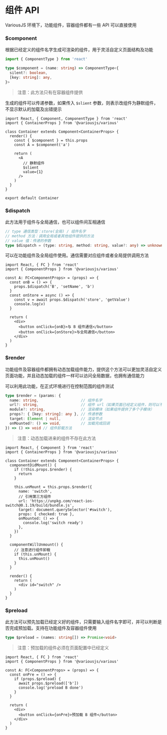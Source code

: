 # 组件 API

VariousJS 环境下，功能组件，容器组件都有一些 API 可以直接使用

### $component

根据已经定义的组件名字生成可渲染的组件，用于灵活自定义页面结构及功能

```ts
import { ComponentType } from 'react'

type $component = (name: string) => ComponentType<{
  silent?: boolean,
  [key: string]: any,
}>
```

> 注意：此方法只有在容器组件提供

生成的组件可以传递参数，如果传入 `$slient` 参数，则表示改组件为静默组件，不显示默认的加载及出错提示

```tsx
import React, { Component, ComponentType } from 'react'
import { ContainerProps } from '@variousjs/various'

class Container extends Component<ContainerProps> {
  render() {
    const { $component } = this.props
    const A = $component('a')

    return (
      <A
        // 静默组件
        $slient
        value={1}
      />
    )
  }
}

export default Container
```

### $dispatch

此方法用于组件与全局通信，也可以组件间互相通信

```ts
// type 通信类型：store(全局) / 组件名字
// method 方法：调用全局或者其他组件提供的方法
// value 值：传递的参数
type $dispatch = (type: string, method: string, value?: any) => unknown
```

可以在功能组件及全局组件使用。通信需要对应组件或者全局提供调用方法

```tsx
import React, { FC } from 'react'
import { ComponentProps } from '@variousjs/various'

const A: FC<ComponentProps> = (props) => {
  const onB = () => {
    props.$dispatch('B', 'setName', 'b')
  }
  const onStore = async () => {
    const v = await props.$dispatch('store', 'getValue')
    console.log(v)
  }

  return (
    <div>
      <button onClick={onB}>与 B 组件通信</button>
      <button onClick={onStore}>与全局通信</button>
    </div>
  )
}
```

### $render

功能组件及容器组件都拥有动态加载组件能力，提供这个方法可以更加灵活自定义页面功能，并且动态加载的组件一样可以访问全局数据，也拥有通信能力

可以利用此功能，在正式环境进行在控制范围的组件测试

```ts
type $render = (params: {
  name: string,                   // 组件名字
  url?: string,                   // 组件 url（如果页面已经定义组件，则可以不提供此参数）
  module?: string,                // 渲染模块（如果组件提供了多个子模块）
  props?: { [key: string]: any }, // 传递参数
  target: Element | null,         // 渲染节点
  onMounted?: () => void,         // 加载完成回调
}) => () => void // 组件卸载方法
```

> 注意：动态加载进来的组件不存在此方法

```tsx
import React, { Component } from 'react'
import { ContainerProps } from '@variousjs/various'

class Container extends Component<ContainerProps> {
  componentDidMount() {
    if (!this.props.$render) {
      return
    }

    this.unMount = this.props.$render({
      name: 'switch',
      // 引用第三方组件
      url: 'https://unpkg.com/react-ios-switch@0.1.19/build/bundle.js',
      target: document.querySelector('#switch'),
      props: { checked: true },
      onMounted: () => {
        console.log('switch ready')
      },
    })
  }

  componentWillUnmount() {
    // 注意进行组件卸载
    if (this.unMount) {
      this.unMount()
    }
  }

  render() {
    return (
      <div id="switch" />
    )
  }
}
```

### $preload

此方法可以预先加载已经定义好的组件，只需要输入组件名字即可，并可以判断是否完成预加载。支持在功能组件及容器组件使用

```ts
type $preload = (names: string[]) => Promise<void>
```

> 注意：预加载的组件必须在页面配置中已经定义

```tsx
import React, { FC } from 'react'
import { ComponentProps } from '@variousjs/various'

const A: FC<ComponentProps> = (props) => {
  const onPre = () => {
    if (props.$preload) {
      await props.$preload(['b'])
      console.log('preload B done')
    }
  }

  return (
    <div>
      <button onClick={onPre}>预加载 B 组件</button>
    </div>
  )
}
```
